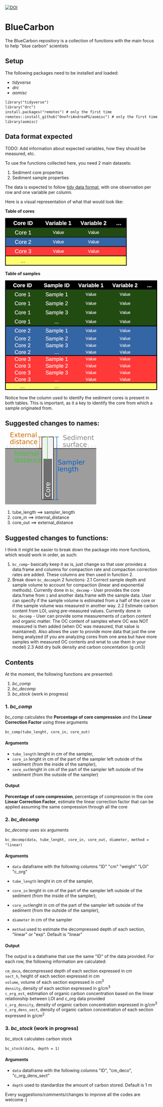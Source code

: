 [![DOI](https://zenodo.org/badge/336005552.svg)](https://zenodo.org/badge/latestdoi/336005552)

# BlueCarbon

The BlueCarbon repository is a collection of functions with the main focus to help "blue carbon" scientists



## Setup
The following packages need to be installed and loaded:
- *tidyverse*
- *drc*
- *aomisc*

```
library("tidyverse")
library("drc")
install.packages("remotes") # only the first time
remotes::install_github("OnofriAndreaPG/aomisc") # only the first time
library(aomisc)
```

## Data format expected
TODO: Add information about expected variables, how they should be measured, etc.

To use the functions collected here, you need 2 main datasets:
1. Sediment core properties
2. Sediment sample properties

The data is expected to follow [tidy data format](https://cran.r-project.org/web/packages/tidyr/vignettes/tidy-data.html), with one observation per row and one variable per column.

Here is a visual representation of what that would look like:

**Table of cores**

![core-table](assets/core-table.png)

**Table of samples**

![sample-table](assets/sample-table.png)

Notice how the column used to identify the sediment cores is present in both tables. This is important, as it a key to identify the core from which a sample originated from.

## Suggested changes to names:

![core-extraction](assets/core-extraction.png)

1. tube_length ==> sampler_length
2. core_in ==> internal_distance
3. core_out ==> external_distance


## Suggested changes to functions:

I think it might be easier to break down the package into more functions, which would work in order, as such:
1. `bc_comp`- basically keep it as is, just change so that user provides a data.frame and columns for compaction rate and compaction correction rates are added. These columns are then used in function 2.
2. Break down `bc_decomp`in 2 functions:
	2.1 Correct sample depth and sample volume to account for compaction (linear and exponential methods). Currently done in `bc_decomp`
		- User provides the core data.frame from `1` and another data.frame with the sample data. User can specify if the sample volume is estimated from a half of the core or if the sample volume was measured in another way.
	2.2 Estimate carbon content from LOI, using pre-measured values. Currently done in `bc_decomp`
		- User can provide some measurements of carbon content and organic matter. The OC content of samples where OC was NOT measured is then added (when OC was measured, that value is maintained). Also allows the user to provide more data that just the one being analyzed (if you are analyzing cores from one area but have more samples with measured OC contents and wnat to use them in your model)
	2.3 Add dry bulk density and carbon concentation (g cm3)

## Contents

At the moment, the following functions are presented:
1.  *bc_comp*
2.  *bc_decomp*
3.  *bc_stock* (work in progress)

### 1. *bc_comp*

*bc_comp* calculates the **Percentage of core compression** and the **Linear Correction Factor** using three arguments 

`bc_comp(tube_lenght, core_in, core_out)`

#### Arguments

- `tube_length` lenght in cm of the sampler,
- `core_in` lenght in cm of the part of the sampler left outside of the sediment (from the inside of the sampler),
- `core_out`lenght in cm of the part of the sampler left outside of the sediment (from the outside of the sampler)

#### Output

**Percentage of core compression**, percentage of compression in the core      
**Linear Correction Factor**, estimate the linear correction factor that can be applied assuming the same compression through all the core

### 2. *bc_decomp*

*bc_decomp* uses six arguments  

`bc_decomp(data, tube_lenght, core_in, core_out, diameter, method = "linear)`

#### Arguments

- `data` dataframe with the following columns "ID"	"cm"	"weight"	"LOI"	"c_org"

- `tube_length` lenght in cm of the sampler,
- `core_in` lenght in cm of the part of the sampler left outside of the sediment (from the inside of the sampler),
- `core_out`lenght in cm of the part of the sampler left outside of the sediment (from the outside of the sampler),
- `diameter` in cm of the sampler
- `method` used to estimate the decompressed depth of each section, "linear" or "exp". Default is "linear"

#### Output

The output is a dataframe that use the same "ID" of the data provided. For each row, the following information are calculated: 

`cm_deco`, decompressed depth of each section expressed in cm    
`sect_h`, height of each section expressed in cm     
`volume`, volume of each section expressed in cm<sup>3</sup>   
`density`, density of each section expressed in g/cm<sup>3</sup>     
`c_org_est`, estimation of organic carbon concentration based on the linear relationship between LOI and c_org data provided       
`c_org_density`, density of organic carbon concentration expressed in g/cm<sup>3</sup>           
`c_org_dens_sect`, density of organic carbon concentration of each section expressed in g/cm<sup>2</sup>      

### 3. *bc_stock* (work in progress)

*bc_stock* calculates carbon stock 

`bc_stock(data, depth = 1)`

#### Arguments

- `data` dataframe with the following columns "ID", "cm_deco", "c_org_dens_sect"     

- `depth` used to standardize the amount of carbon stored. Default is 1 m

Every suggestions/comments/changes to improve all the codes are welcome :)
